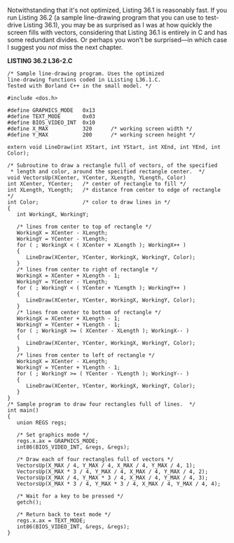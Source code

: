 Notwithstanding that it's not optimized, Listing 36.1 is reasonably
fast. If you run Listing 36.2 (a sample line-drawing program that you
can use to test-drive Listing 36.1), you may be as surprised as I was at
how quickly the screen fills with vectors, considering that Listing 36.1
is entirely in C and has some redundant divides. Or perhaps you won't be
surprised—in which case I suggest you *not* miss the next chapter.

**LISTING 36.2 L36-2.C**

    /* Sample line-drawing program. Uses the optimized
    line-drawing functions coded in LListing L36.1.C.
    Tested with Borland C++ in the small model. */

    #include <dos.h>

    #define GRAPHICS_MODE   0x13
    #define TEXT_MODE       0x03
    #define BIOS_VIDEO_INT  0x10
    #define X_MAX           320      /* working screen width */
    #define Y_MAX           200      /* working screen height */

    extern void LineDraw(int XStart, int YStart, int XEnd, int YEnd, int Color);

    /* Subroutine to draw a rectangle full of vectors, of the specified
     * length and color, around the specified rectangle center.  */
    void VectorsUp(XCenter, YCenter, XLength, YLength, Color)
    int XCenter, YCenter;   /* center of rectangle to fill */
    int XLength, YLength;   /* distance from center to edge of rectangle */
    int Color;              /* color to draw lines in */
    {
       int WorkingX, WorkingY;

       /* lines from center to top of rectangle */
       WorkingX = XCenter - XLength;
       WorkingY = YCenter - YLength;
       for ( ; WorkingX < ( XCenter + XLength ); WorkingX++ )
       {
          LineDraw(XCenter, YCenter, WorkingX, WorkingY, Color);
       }
       /* lines from center to right of rectangle */
       WorkingX = XCenter + XLength - 1;
       WorkingY = YCenter - YLength;
       for ( ; WorkingY < ( YCenter + YLength ); WorkingY++ )
       {
          LineDraw(XCenter, YCenter, WorkingX, WorkingY, Color);
       }
       /* lines from center to bottom of rectangle */
       WorkingX = XCenter + XLength - 1;
       WorkingY = YCenter + YLength - 1;
       for ( ; WorkingX >= ( XCenter - XLength ); WorkingX-- )
       {
          LineDraw(XCenter, YCenter, WorkingX, WorkingY, Color);
       }
       /* lines from center to left of rectangle */
       WorkingX = XCenter - XLength;
       WorkingY = YCenter + YLength - 1;
       for ( ; WorkingY >= ( YCenter - YLength ); WorkingY-- )
       {
          LineDraw(XCenter, YCenter, WorkingX, WorkingY, Color);
       }
    }
    /* Sample program to draw four rectangles full of lines.  */
    int main()
    {
       union REGS regs;

       /* Set graphics mode */
       regs.x.ax = GRAPHICS_MODE;
       int86(BIOS_VIDEO_INT, &regs, &regs);

       /* Draw each of four rectangles full of vectors */
       VectorsUp(X_MAX / 4, Y_MAX / 4, X_MAX / 4, Y_MAX / 4, 1);
       VectorsUp(X_MAX * 3 / 4, Y_MAX / 4, X_MAX / 4, Y_MAX / 4, 2);
       VectorsUp(X_MAX / 4, Y_MAX * 3 / 4, X_MAX / 4, Y_MAX / 4, 3);
       VectorsUp(X_MAX * 3 / 4, Y_MAX * 3 / 4, X_MAX / 4, Y_MAX / 4, 4);

       /* Wait for a key to be pressed */
       getch();

       /* Return back to text mode */
       regs.x.ax = TEXT_MODE;
       int86(BIOS_VIDEO_INT, &regs, &regs);
    }
